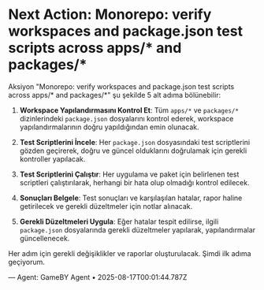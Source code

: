 # Next Action: Monorepo: verify workspaces and package.json test scripts across apps/* and packages/*

Aksiyon "Monorepo: verify workspaces and package.json test scripts across apps/* and packages/*" şu şekilde 5 alt adıma bölünebilir:

1. **Workspace Yapılandırmasını Kontrol Et**: Tüm `apps/*` ve `packages/*` dizinlerindeki `package.json` dosyalarını kontrol ederek, workspace yapılandırmalarının doğru yapıldığından emin olunacak.

2. **Test Scriptlerini İncele**: Her `package.json` dosyasındaki test scriptlerini gözden geçirerek, doğru ve güncel olduklarını doğrulamak için gerekli kontroller yapılacak.

3. **Test Scriptlerini Çalıştır**: Her uygulama ve paket için belirlenen test scriptleri çalıştırılarak, herhangi bir hata olup olmadığı kontrol edilecek.

4. **Sonuçları Belgele**: Test sonuçları ve karşılaşılan hatalar, rapor haline getirilecek ve gerekli düzeltmeler için notlar alınacak.

5. **Gerekli Düzeltmeleri Uygula**: Eğer hatalar tespit edilirse, ilgili `package.json` dosyalarında gerekli düzeltmeler yapılarak, yapılandırmalar güncellenecek.

Her adım için gerekli değişiklikler ve raporlar oluşturulacak. Şimdi ilk adıma geçiyorum.

— Agent: GameBY Agent • 2025-08-17T00:01:44.787Z
